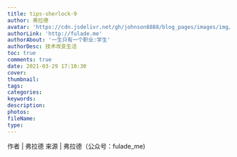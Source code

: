 ```yaml
---
title: tips-sherlock-9
author: 弗拉德
avatar: 'https://cdn.jsdelivr.net/gh/johnson8888/blog_pages/images/img/avatar.jpg'
authorLink: 'http://fulade.me'
authorAbout: '一生只有一个职业:学生'
authorDesc: 技术改变生活
toc: true
comments: true
date: 2021-03-29 17:10:30
cover:
thumbnail:
tags:
categories:
keywords:
description:
photos:
fileName:
type:
---
```


作者 | 弗拉德
来源 | 弗拉德（公众号：fulade_me)